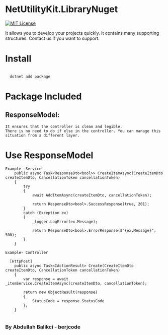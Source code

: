 # NetUtilityKit.LibraryNuget

[![MIT License][license-shield]][license-url]

It allows you to develop your projects quickly. It contains many supporting structures.
Contact us if you want to support.

# Install 
```

  dotnet add package 
```


# Package Included

## ResponseModel:
```
It ensures that the controller is clean and legible.
There is no need to do if else in the controller. You can manage this situation from a different layer.

```


# Use ResponseModel


```
Example- Service
    public async Task<ResponseDto<bool>> CreateItemAsync(CreateItemDto createItemDto, CancellationToken cancellationToken)
    {
        try
        {
            await AddItemAsync(createItemDto, cancellationToken);

            return ResponseDto<bool>.SuccessResponse(true, 201);
        }
        catch (Exception ex)
        {
            _logger.LogError(ex.Message);

            return ResponseDto<bool>.ErrorResponse($"{ex.Message}", 500);
        }
    }

Example- Controller

  [HttpPost]
    public async Task<IActionResult> Create(CreateItemDto createItemDto, CancellationToken cancellationToken)
    {
        var response = await _itemService.CreateItemAsync(createItemDto, cancellationToken);

        return new ObjectResult(response)
        {
            StatusCode = response.StatusCode
        };
    }


```



  
      


[license-shield]: https://img.shields.io/github/license/othneildrew/Best-README-Template.svg?style=for-the-badge
[license-url]: https://github.com/berjcode/GenericRepositoryPatternNugetPackageV1.0.1/blob/main/LICENSE
                                                                                                                      
   ###    By Abdullah Balikci - berjcode

